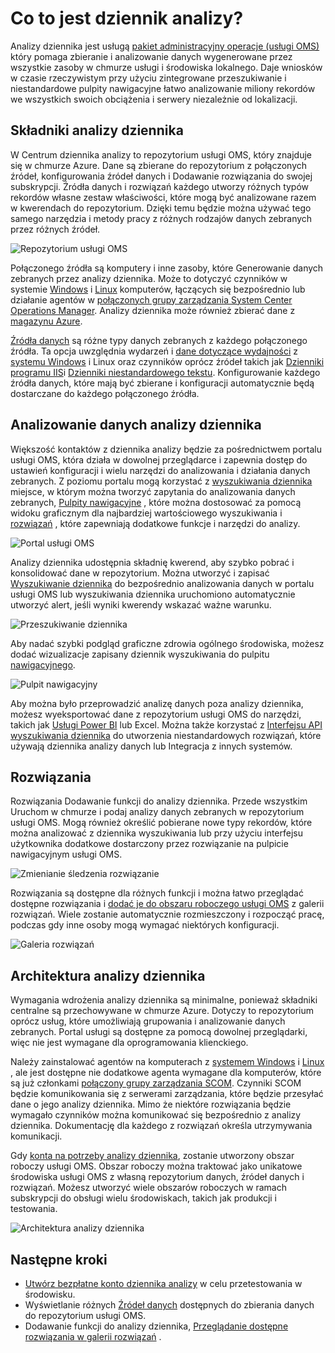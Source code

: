 <properties
   pageTitle="Co to jest dziennik analizy? | Microsoft Azure"
   description="Dziennik analizy to usługa w operacji zarządzania pakietu (usługi OMS) ułatwiające zbieranie i analizowanie danych operacyjnych wygenerowane przez wszystkie zasoby w chmurze usługi i środowiska lokalnego.  Ten artykuł zawiera krótkie omówienie różnych części analizy dziennika i łącza do szczegółowych informacji."
   services="log-analytics"
   documentationCenter=""
   authors="bwren"
   manager="jwhit"
   editor="tysonn" />
<tags
   ms.service="log-analytics"
   ms.devlang="na"
   ms.topic="hero-article"
   ms.tgt_pltfrm="na"
   ms.workload="infrastructure-services"
   ms.date="09/06/2016"
   ms.author="bwren" />

# <a name="what-is-log-analytics"></a>Co to jest dziennik analizy?
Analizy dziennika jest usługą [pakiet administracyjny operacje \(usługi OMS\) ](../operations-management-suite/operations-management-suite-overview.md) który pomaga zbieranie i analizowanie danych wygenerowane przez wszystkie zasoby w chmurze usługi i środowiska lokalnego. Daje wniosków w czasie rzeczywistym przy użyciu zintegrowane przeszukiwanie i niestandardowe pulpity nawigacyjne łatwo analizowanie miliony rekordów we wszystkich swoich obciążenia i serwery niezależnie od lokalizacji.


## <a name="log-analytics-components"></a>Składniki analizy dziennika
W Centrum dziennika analizy to repozytorium usługi OMS, który znajduje się w chmurze Azure.  Dane są zbierane do repozytorium z połączonych źródeł, konfigurowania źródeł danych i Dodawanie rozwiązania do swojej subskrypcji.  Źródła danych i rozwiązań każdego utworzy różnych typów rekordów własne zestaw właściwości, które mogą być analizowane razem w kwerendach do repozytorium.  Dzięki temu będzie można używać tego samego narzędzia i metody pracy z różnych rodzajów danych zebranych przez różnych źródeł.


![Repozytorium usługi OMS](media/log-analytics-overview/overview.png)


Połączonego źródła są komputery i inne zasoby, które Generowanie danych zebranych przez analizy dziennika.  Może to dotyczyć czynników w systemie [Windows](log-analytics-windows-agents.md) i [Linux](log-analytics-linux-agents.md) komputerów, łączących się bezpośrednio lub działanie agentów w [połączonych grupy zarządzania System Center Operations Manager](log-analytics-om-agents.md).  Analizy dziennika może również zbierać dane z [magazynu Azure](log-analytics-azure-storage.md).

[Źródła danych](log-analytics-data-sources.md) są różne typy danych zebranych z każdego połączonego źródła.  Ta opcja uwzględnia wydarzeń i [dane dotyczące wydajności](log-analytics-data-sources-performance-counters.md) z [systemu Windows](log-analytics-data-sources-windows-events.md) i Linux oraz czynników oprócz źródeł takich jak [Dzienniki programu IIS](log-analytics-data-sources-iis-logs.md)i [Dzienniki niestandardowego tekstu](log-analytics-data-sources-custom-logs.md).  Konfigurowanie każdego źródła danych, które mają być zbierane i konfiguracji automatycznie będą dostarczane do każdego połączonego źródła.


## <a name="analyzing-log-analytics-data"></a>Analizowanie danych analizy dziennika
Większość kontaktów z dziennika analizy będzie za pośrednictwem portalu usługi OMS, która działa w dowolnej przeglądarce i zapewnia dostęp do ustawień konfiguracji i wielu narzędzi do analizowania i działania danych zebranych.  Z poziomu portalu mogą korzystać z [wyszukiwania dziennika](log-analytics-log-searches.md) miejsce, w którym można tworzyć zapytania do analizowania danych zebranych, [Pulpity nawigacyjne](log-analytics-dashboards.md) , które można dostosować za pomocą widoku graficznym dla najbardziej wartościowego wyszukiwania i [rozwiązań](log-analytics-add-solutions.md) , które zapewniają dodatkowe funkcje i narzędzi do analizy.

![Portal usługi OMS](media/log-analytics-overview/portal.png)


Analizy dziennika udostępnia składnię kwerend, aby szybko pobrać i konsolidować dane w repozytorium.  Można utworzyć i zapisać [Wyszukiwanie dziennika](log-analytics-log-searches.md) do bezpośrednio analizowania danych w portalu usługi OMS lub wyszukiwania dziennika uruchomiono automatycznie utworzyć alert, jeśli wyniki kwerendy wskazać ważne warunku.

![Przeszukiwanie dziennika](media/log-analytics-overview/log-search.png)

Aby nadać szybki podgląd graficzne zdrowia ogólnego środowiska, możesz dodać wizualizacje zapisany dziennik wyszukiwania do pulpitu [nawigacyjnego](log-analytics-dashboards.md).   

![Pulpit nawigacyjny](media/log-analytics-overview/dashboard.png)

Aby można było przeprowadzić analizę danych poza analizy dziennika, możesz wyeksportować dane z repozytorium usługi OMS do narzędzi, takich jak [Usługi Power BI](log-analytics-powerbi.md) lub Excel.  Można także korzystać z [Interfejsu API wyszukiwania dziennika](log-analytics-log-search-api.md) do utworzenia niestandardowych rozwiązań, które używają dziennika analizy danych lub Integracja z innych systemów.

## <a name="solutions"></a>Rozwiązania
Rozwiązania Dodawanie funkcji do analizy dziennika.  Przede wszystkim Uruchom w chmurze i podaj analizy danych zebranych w repozytorium usługi OMS. Mogą również określić pobierane nowe typy rekordów, które można analizować z dziennika wyszukiwania lub przy użyciu interfejsu użytkownika dodatkowe dostarczony przez rozwiązanie na pulpicie nawigacyjnym usługi OMS.  

![Zmienianie śledzenia rozwiązanie](media/log-analytics-overview/change-tracking.png)


Rozwiązania są dostępne dla różnych funkcji i można łatwo przeglądać dostępne rozwiązania i [dodać je do obszaru roboczego usługi OMS](log-analytics-add-solutions.md) z galerii rozwiązań.  Wiele zostanie automatycznie rozmieszczony i rozpocząć pracę, podczas gdy inne osoby mogą wymagać niektórych konfiguracji.

![Galeria rozwiązań](media/log-analytics-overview/solution-gallery.png)

## <a name="log-analytics-architecture"></a>Architektura analizy dziennika
Wymagania wdrożenia analizy dziennika są minimalne, ponieważ składniki centralne są przechowywane w chmurze Azure.  Dotyczy to repozytorium oprócz usług, które umożliwiają grupowania i analizowanie danych zebranych.  Portal usługi są dostępne za pomocą dowolnej przeglądarki, więc nie jest wymagane dla oprogramowania klienckiego.

Należy zainstalować agentów na komputerach z [systemem Windows](log-analytics-windows-agents.md) i [Linux](log-analytics-linux-agents.md) , ale jest dostępne nie dodatkowe agenta wymagane dla komputerów, które są już członkami [połączony grupy zarządzania SCOM](log-analytics-om-agents.md).  Czynniki SCOM będzie komunikowania się z serwerami zarządzania, które będzie przesyłać dane o jego analizy dziennika.  Mimo że niektóre rozwiązania będzie wymagało czynników można komunikować się bezpośrednio z analizy dziennika.  Dokumentację dla każdego z rozwiązań określa utrzymywania komunikacji.

Gdy [konta na potrzeby analizy dziennika](log-analytics-get-started.md), zostanie utworzony obszar roboczy usługi OMS.  Obszar roboczy można traktować jako unikatowe środowiska usługi OMS z własną repozytorium danych, źródeł danych i rozwiązań. Możesz utworzyć wiele obszarów roboczych w ramach subskrypcji do obsługi wielu środowiskach, takich jak produkcji i testowania.

![Architektura analizy dziennika](media/log-analytics-overview/architecture.png)


## <a name="next-steps"></a>Następne kroki

- [Utwórz bezpłatne konto dziennika analizy](log-analytics-get-started.md) w celu przetestowania w środowisku.
- Wyświetlanie różnych [Źródeł danych](log-analytics-data-sources.md) dostępnych do zbierania danych do repozytorium usługi OMS.
- Dodawanie funkcji do analizy dziennika, [Przeglądanie dostępne rozwiązania w galerii rozwiązań](log-analytics-add-solutions.md) .
